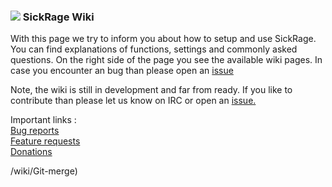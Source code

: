 ### ![](https://avatars2.githubusercontent.com/u/9251163?v=3&s=30) SickRage Wiki


  

With this page we try to inform you about how to setup and use SickRage.
You can find explanations of functions, settings and commonly asked questions.
On the right side of the page you see the available wiki pages.
In case you encounter an bug than please open an [issue](https://github.com/PyMedusa/SickRage-issues/issues)  

Note, the wiki is still in development and far from ready. If you like to contribute than please let us know on IRC or open an [issue.](https://github.com/PyMedusa/SickRage-issues/issues)
 
Important links :  
[Bug reports](https://github.com/PyMedusa/SickRage-issues/issues)  
[Feature requests](http://feathub.com/PyMedusa/SickRage)  
[Donations](https://github.com/PyMedusa/SickRage/wiki/Donations)  

/wiki/Git-merge)  